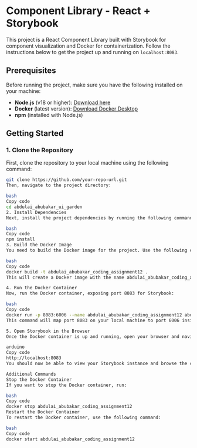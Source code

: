 # Component Library - React + Storybook

This project is a React Component Library built with Storybook for component visualization and Docker for containerization. Follow the instructions below to get the project up and running on `localhost:8083`.

## Prerequisites

Before running the project, make sure you have the following installed on your machine:

- **Node.js** (v18 or higher): [Download here](https://nodejs.org/en/)
- **Docker** (latest version): [Download Docker Desktop](https://www.docker.com/products/docker-desktop)
- **npm** (installed with Node.js)

## Getting Started

### 1. Clone the Repository

First, clone the repository to your local machine using the following command:

```bash
git clone https://github.com/your-repo-url.git
Then, navigate to the project directory:

bash
Copy code
cd abdulai_abubakar_ui_garden
2. Install Dependencies
Next, install the project dependencies by running the following command:

bash
Copy code
npm install
3. Build the Docker Image
You need to build the Docker image for the project. Use the following command:

bash
Copy code
docker build -t abdulai_abubakar_coding_assignment12 .
This will create a Docker image with the name abdulai_abubakar_coding_assignment12.

4. Run the Docker Container
Now, run the Docker container, exposing port 8083 for Storybook:

bash
Copy code
docker run -p 8083:6006 --name abdulai_abubakar_coding_assignment12 abdulai_abubakar_coding_assignment12
This command will map port 8083 on your local machine to port 6006 inside the Docker container where Storybook is served.

5. Open Storybook in the Browser
Once the Docker container is up and running, open your browser and navigate to:

arduino
Copy code
http://localhost:8083
You should now be able to view your Storybook instance and browse the components in isolation.

Additional Commands
Stop the Docker Container
If you want to stop the Docker container, run:

bash
Copy code
docker stop abdulai_abubakar_coding_assignment12
Restart the Docker Container
To restart the Docker container, use the following command:

bash
Copy code
docker start abdulai_abubakar_coding_assignment12
```
